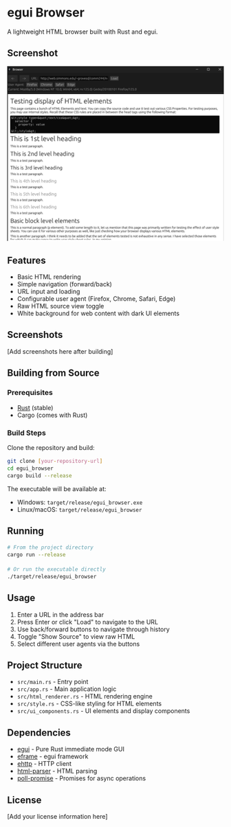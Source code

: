 # egui Browser

A lightweight HTML browser built with Rust and egui.

## Screenshot

![egui Browser Screenshot](screenshot/egui_browser_screenshot1.png)

## Features

- Basic HTML rendering
- Simple navigation (forward/back)
- URL input and loading
- Configurable user agent (Firefox, Chrome, Safari, Edge)
- Raw HTML source view toggle
- White background for web content with dark UI elements

## Screenshots

[Add screenshots here after building]

## Building from Source

### Prerequisites

- [Rust](https://www.rust-lang.org/tools/install) (stable)
- Cargo (comes with Rust)

### Build Steps

Clone the repository and build:

```bash
git clone [your-repository-url]
cd egui_browser
cargo build --release
```

The executable will be available at:
- Windows: `target/release/egui_browser.exe`
- Linux/macOS: `target/release/egui_browser`

## Running

```bash
# From the project directory
cargo run --release

# Or run the executable directly
./target/release/egui_browser
```

## Usage

1. Enter a URL in the address bar
2. Press Enter or click "Load" to navigate to the URL
3. Use back/forward buttons to navigate through history
4. Toggle "Show Source" to view raw HTML
5. Select different user agents via the buttons

## Project Structure

- `src/main.rs` - Entry point
- `src/app.rs` - Main application logic
- `src/html_renderer.rs` - HTML rendering engine
- `src/style.rs` - CSS-like styling for HTML elements
- `src/ui_components.rs` - UI elements and display components

## Dependencies

- [egui](https://github.com/emilk/egui) - Pure Rust immediate mode GUI
- [eframe](https://github.com/emilk/egui/tree/master/crates/eframe) - egui framework
- [ehttp](https://github.com/emilk/ehttp) - HTTP client
- [html-parser](https://crates.io/crates/html-parser) - HTML parsing
- [poll-promise](https://crates.io/crates/poll-promise) - Promises for async operations

## License

[Add your license information here]
